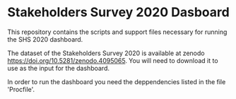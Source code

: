 # Stakeholders Survey 2020 Dasboard

This repository contains the scripts and support files necessary for running the SHS 2020 dashboard.

The dataset of the Stakeholders Survey 2020 is available at zenodo https://doi.org/10.5281/zenodo.4095065. You  will need to download it to use as the input for the dashboard.

In order to run the dashboard you need the deppendencies listed in the file 'Procfile'.
